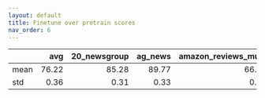 ```yaml
---
layout: default
title: Finetune over pretrain scores 
nav_order: 6
---
```


|      |   avg |   20_newsgroup |   ag_news |   amazon_reviews_multi |   anli |   boolq |    cb |   cola |   copa |   dbpedia |   esnli |   financial_phrasebank |   imdb |   isear |   mnli |   mrpc |   multirc |   poem_sentiment |   qnli |   qqp |   rotten_tomatoes |   rte |   sst2 |   sst_5bins |   stsb |   trec_coarse |   trec_fine |   tweet_ev_emoji |   tweet_ev_emotion |   tweet_ev_hate |   tweet_ev_irony |   tweet_ev_offensive |   tweet_ev_sentiment |   wic |   wnli |   wsc |   yahoo_answers |
|:-----|------:|---------------:|----------:|-----------------------:|-------:|--------:|------:|-------:|-------:|----------:|--------:|-----------------------:|-------:|--------:|-------:|-------:|----------:|-----------------:|-------:|------:|------------------:|------:|-------:|------------:|-------:|--------------:|------------:|-----------------:|-------------------:|----------------:|-----------------:|---------------------:|---------------------:|------:|-------:|------:|----------------:|
| mean | 76.22 |          85.28 |     89.77 |                  66.58 |  50.35 |   78.69 | 67.77 |  83.53 |  48.70 |     77.30 |   90.99 |                  85.11 |  93.90 |   72.47 |  86.98 |  87.87 |     61.22 |            83.94 |  92.41 | 90.71 |             88.42 | 72.40 |  94.12 |       56.68 |  89.92 |         97.11 |       87.76 |            46.30 |              81.82 |           52.89 |            71.56 |                84.55 |                71.03 | 65.48 |  54.79 | 63.27 |           72.40 |
| std  |  0.36 |           0.31 |      0.33 |                   0.29 |   4.06 |    0.75 |  4.24 |   0.55 |   5.92 |      0.56 |    0.18 |                   2.47 |   0.12 |    0.58 |   0.26 |   0.98 |      1.58 |             3.65 |   0.28 |  0.46 |              0.64 |  2.09 |   0.38 |        0.92 |   0.18 |          0.48 |        0.74 |             0.84 |               0.45 |            1.78 |             1.70 |                 0.71 |                 0.49 |  3.92 |   3.82 |  0.86 |            0.39 |